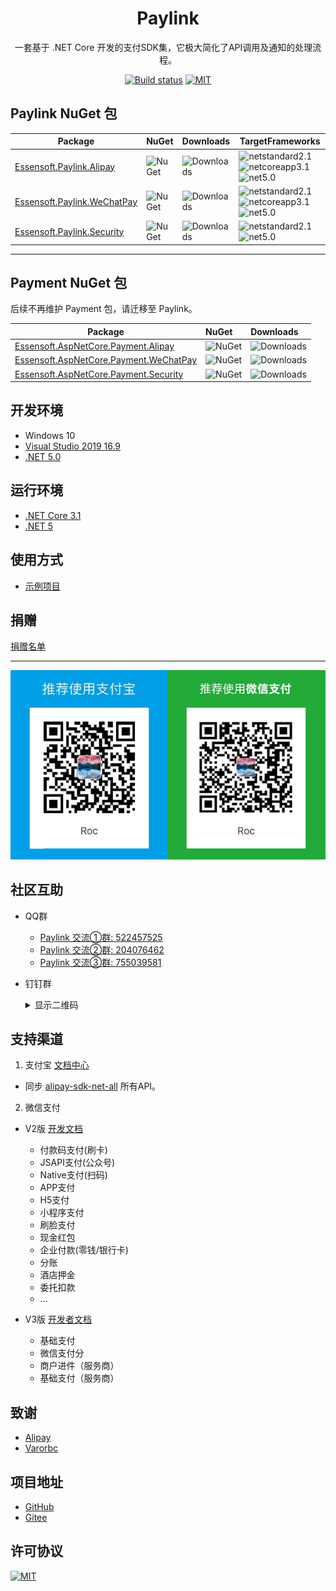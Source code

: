 <h1 align="center">Paylink</h1>

<div align="center">

一套基于 .NET Core 开发的支付SDK集，它极大简化了API调用及通知的处理流程。

[![Build status](https://img.shields.io/github/workflow/status/essensoft/paylink/build/main.svg?style=flat-square)](https://github.com/essensoft/paylink/actions/workflows/build.yml?query=branch%3Amain)
[![MIT](https://img.shields.io/badge/License-MIT-blue.svg?style=flat-square)](LICENSE.md)

</div>

## Paylink NuGet 包

Package  | NuGet | Downloads | TargetFrameworks
-------- | :---- | :-------- | ---------------
[Essensoft.Paylink.Alipay][nuget.url.alipay] | ![NuGet][nuget.v.alipay] | ![Downloads][nuget.dt.alipay] | ![netstandard2.1][standard21Y] ![netcoreapp3.1][core31Y] ![net5.0][net50Y]
[Essensoft.Paylink.WeChatPay][nuget.url.wechatpay] | ![NuGet][nuget.v.wechatpay] | ![Downloads][nuget.dt.wechatpay] | ![netstandard2.1][standard21Y] ![netcoreapp3.1][core31Y] ![net5.0][net50Y]
[Essensoft.Paylink.Security][nuget.url.security] | ![NuGet][nuget.v.security] | ![Downloads][nuget.dt.security] | ![netstandard2.1][standard21Y] ![net5.0][net50Y]

[nuget.url.alipay]: https://www.nuget.org/packages/Essensoft.Paylink.Alipay
[nuget.v.alipay]: https://img.shields.io/nuget/v/Essensoft.Paylink.Alipay.svg?style=flat-square
[nuget.dt.alipay]: https://img.shields.io/nuget/dt/Essensoft.Paylink.Alipay.svg?style=flat-square
[nuget.url.wechatpay]: https://www.nuget.org/packages/Essensoft.Paylink.WeChatPay
[nuget.v.wechatpay]: https://img.shields.io/nuget/v/Essensoft.Paylink.WeChatPay.svg?style=flat-square
[nuget.dt.wechatpay]: https://img.shields.io/nuget/dt/Essensoft.Paylink.WeChatPay.svg?style=flat-square
[nuget.url.security]: https://www.nuget.org/packages/Essensoft.Paylink.Security
[nuget.v.security]: https://img.shields.io/nuget/v/Essensoft.Paylink.Security.svg?style=flat-square
[nuget.dt.security]: https://img.shields.io/nuget/dt/Essensoft.Paylink.Security.svg?style=flat-square
[standard21Y]: https://img.shields.io/badge/standard2.1-Y-brightgreen.svg?style=flat-square
[core31Y]: https://img.shields.io/badge/netcoreapp3.1-Y-brightgreen.svg?style=flat-square
[net50Y]: https://img.shields.io/badge/net5.0-Y-brightgreen.svg?style=flat-square

---

## Payment NuGet 包

后续不再维护 Payment 包，请迁移至 Paylink。
 
Package  | NuGet | Downloads
-------- | :---- | :-------- 
[Essensoft.AspNetCore.Payment.Alipay][nuget.url.pay.alipay] | ![NuGet][nuget.v.pay.alipay] | ![Downloads][nuget.dt.pay.alipay]
[Essensoft.AspNetCore.Payment.WeChatPay][nuget.url.pay.wechatpay] | ![NuGet][nuget.v.pay.wechatpay] | ![Downloads][nuget.dt.pay.wechatpay]
[Essensoft.AspNetCore.Payment.Security][nuget.url.pay.security] | ![NuGet][nuget.v.pay.security] | ![Downloads][nuget.dt.pay.security]

[nuget.url.pay.alipay]: https://www.nuget.org/packages/Essensoft.AspNetCore.Payment.Alipay
[nuget.v.pay.alipay]: https://img.shields.io/nuget/v/Essensoft.AspNetCore.Payment.Alipay.svg?style=flat-square
[nuget.dt.pay.alipay]: https://img.shields.io/nuget/dt/Essensoft.AspNetCore.Payment.Alipay.svg?style=flat-square
[nuget.url.pay.wechatpay]: https://www.nuget.org/packages/Essensoft.AspNetCore.Payment.WeChatPay
[nuget.v.pay.wechatpay]: https://img.shields.io/nuget/v/Essensoft.AspNetCore.Payment.WeChatPay.svg?style=flat-square
[nuget.dt.pay.wechatpay]: https://img.shields.io/nuget/dt/Essensoft.AspNetCore.Payment.WeChatPay.svg?style=flat-square
[nuget.url.pay.security]: https://www.nuget.org/packages/Essensoft.AspNetCore.Payment.Security
[nuget.v.pay.security]: https://img.shields.io/nuget/v/Essensoft.AspNetCore.Payment.Security.svg?style=flat-square
[nuget.dt.pay.security]: https://img.shields.io/nuget/dt/Essensoft.AspNetCore.Payment.Security.svg?style=flat-square

## 开发环境

* Windows 10
* [Visual Studio 2019 16.9](https://visualstudio.microsoft.com)
* [.NET 5.0](https://dotnet.microsoft.com/download/dotnet/5.0)

## 运行环境

- [.NET Core 3.1](https://dotnet.microsoft.com/download/dotnet/3.1)
- [.NET 5](https://dotnet.microsoft.com/download/dotnet/5.0)

## 使用方式

* [示例项目](samples/WebApplicationSample)

## 捐赠

[捐赠名单](FUNDING.md)

---

![Pay](qrcode-pay.png)

## 社区互助

* QQ群
    - [Paylink 交流①群: 522457525](https://shang.qq.com/wpa/qunwpa?idkey=aac56c8f02f54893267d3ac90787c1794a7687f3c31a923812a36b67c4ee6271)
    - [Paylink 交流②群: 204076462](https://shang.qq.com/wpa/qunwpa?idkey=a77c990f2a8fca61f7eaf87ad34eae1a4ac4ebb98968a2602514dfba0c23c108)
    - [Paylink 交流③群: 755039581](https://shang.qq.com/wpa/qunwpa?idkey=ef1dcf99efe9fe2cbb596ec743daa748f9296c1206bd19c64090ffe35a5e0ff9)

* 钉钉群
    <details>
        <summary>显示二维码</summary>
        <img src="https://cdn.jsdelivr.net/gh/essensoft/paylink@main/qrcode-dingtalk.png" width="300">
    </details>

## 支持渠道

1. 支付宝 [文档中心](https://openhome.alipay.com/docCenter/docCenter.htm)

* 同步 [alipay-sdk-net-all](https://github.com/alipay/alipay-sdk-net-all) 所有API。

2. 微信支付

* V2版 [开发文档](https://pay.weixin.qq.com/wiki/doc/api/index.html)
    - 付款码支付(刷卡)
    - JSAPI支付(公众号)
    - Native支付(扫码)
    - APP支付
    - H5支付
    - 小程序支付
    - 刷脸支付
    - 现金红包
    - 企业付款(零钱/银行卡)
    - 分账
    - 酒店押金
    - 委托扣款
    - ...

* V3版 [开发者文档](https://pay.weixin.qq.com/wiki/doc/apiv3/index.shtml)
    - 基础支付
    - 微信支付分
    - 商户进件（服务商）
    - 基础支付（服务商）

## 致谢

- [Alipay](https://github.com/alipay)
- [Varorbc](https://github.com/Varorbc)

## 项目地址

- [GitHub](https://github.com/essensoft/paylink)
- [Gitee](https://gitee.com/essensoft/paylink)

## 许可协议

[![MIT](https://img.shields.io/badge/License-MIT-blue?style=flat-square)](LICENSE.md)
